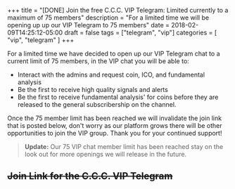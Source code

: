 +++
title = "[DONE] Join the free C.C.C. VIP Telegram: Limited currently to a maximum of 75 members"
description = "For a limited time we will be opening up up our VIP Telegram to 75 members"
date = 2018-02-09T14:25:12-05:00
draft = false
tags = ["telegram", "vip"]
categories = [
    "vip",
    "telegram"
]
+++

For a limited time we have decided to open up our VIP Telegram chat to a current limit of 75 members, in the VIP chat you will be able to:

- Interact with the admins and request coin, ICO, and fundamental analysis
- Be the first to receive high quality signals and alerts
- Be the first to receive fundamental analysis' for coins before they are released to the general subscribership on the channel.

Once the 75 member limit has been reached we will invalidate the join link that is posted below, don't worry as our platform grows there will be other opportunities to join the VIP group. Thank you for your continued support!

> **Update:** Our 75 VIP chat member limit has been reached stay on the look out for more openings we will release in the future.

##  <s> Join Link for the C.C.C. VIP Telegram </s>